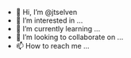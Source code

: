 - 👋 Hi, I’m @jtselven
- 👀 I’m interested in ...
- 🌱 I’m currently learning ...
- 💞️ I’m looking to collaborate on ...
- 📫 How to reach me ...

<!---
jtselven/jtselven is a ✨ special ✨ repository because its `README.md` (this file) appears on your GitHub profile.
You can click the Preview link to take a look at your changes.
--->
